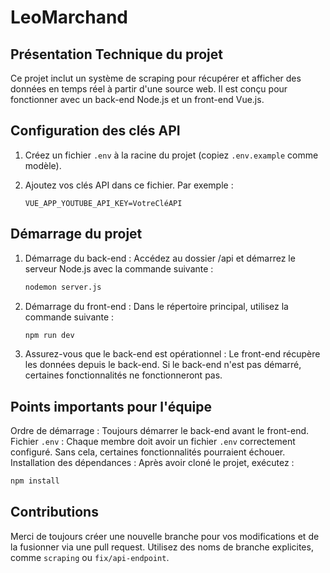 # LeoMarchand

## Présentation Technique du projet
Ce projet inclut un système de scraping pour récupérer et afficher des données en temps réel à partir d'une source web. Il est conçu pour fonctionner avec un back-end Node.js et un front-end Vue.js.

## Configuration des clés API

1. Créez un fichier `.env` à la racine du projet (copiez `.env.example` comme modèle).
2. Ajoutez vos clés API dans ce fichier. Par exemple :

   ```env
   VUE_APP_YOUTUBE_API_KEY=VotreCléAPI
   ```

## Démarrage du projet

1. Démarrage du back-end :
Accédez au dossier /api et démarrez le serveur Node.js avec la commande suivante :

   ```bash
   nodemon server.js
   ```

2. Démarrage du front-end :
Dans le répertoire principal, utilisez la commande suivante :

    ```bash
    npm run dev
    ```

3. Assurez-vous que le back-end est opérationnel :
Le front-end récupère les données depuis le back-end. Si le back-end n'est pas démarré, certaines fonctionnalités ne fonctionneront pas.

## Points importants pour l'équipe

Ordre de démarrage : Toujours démarrer le back-end avant le front-end.
Fichier `.env` : Chaque membre doit avoir un fichier `.env` correctement configuré. Sans cela, certaines fonctionnalités pourraient échouer.
Installation des dépendances : Après avoir cloné le projet, exécutez :

   ```bash
   npm install
   ```

## Contributions
Merci de toujours créer une nouvelle branche pour vos modifications et de la fusionner via une pull request. Utilisez des noms de branche explicites, comme `scraping` ou `fix/api-endpoint`.
